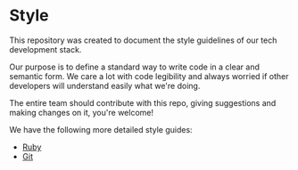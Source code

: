 Style
=====

This repository was created to document the style guidelines of our tech development stack.

Our purpose is to define a standard way to write code in a clear and semantic form. We care a lot with code legibility and always worried if other developers will understand easily what we're doing.

The entire team should contribute with this repo, giving suggestions and making changes on it, you're welcome!

We have the following more detailed style guides:

* [Ruby](ruby)
* [Git](git)
